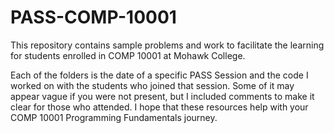# PASS-COMP-10001
This repository contains sample problems and work to facilitate the learning for students enrolled in COMP 10001 at Mohawk College.

Each of the folders is the date of a specific PASS Session and the code I worked on with the students who joined that session. Some of it may appear vague if you were not present, but I included comments to make it clear for those who attended. I hope that these resources help with your COMP 10001 Programming Fundamentals journey.
